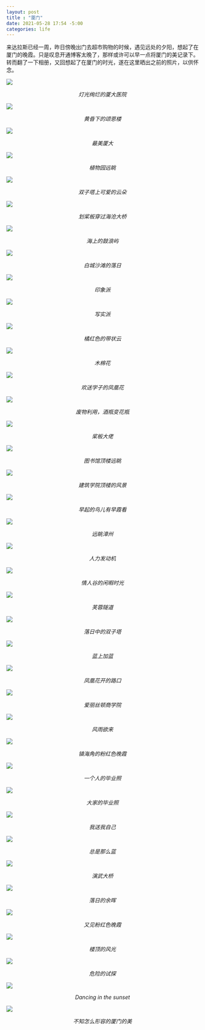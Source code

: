 ```yaml
---
layout: post
title : "厦门"
date: 2021-05-28 17:54 -5:00
categories: life
---
```


来达拉斯已经一周，昨日傍晚出门去超市购物的时候，遇见远处的夕阳，想起了在厦门的晚霞。只是叹息开通博客太晚了，那样或许可以早一点将厦门的美记录下。转而翻了一下相册，又回想起了在厦门的时光，遂在这里晒出之前的照片，以供怀念。


![](/assets/Xiamen/IMG_1623.jpg)
<center style="font-size:14px;font-style:italic"> 灯光绚烂的厦大医院 </center>

![](/assets/Xiamen/IMG_1984.jpg)
<center style="font-size:14px;font-style:italic"> 黄昏下的颂恩楼 </center>

![](/assets/Xiamen/IMG_2296.jpg)
<center style="font-size:14px;font-style:italic"> 最美厦大 </center>

![](/assets/Xiamen/IMG_2398.jpg)
<center style="font-size:14px;font-style:italic"> 植物园远眺 </center>

![](/assets/Xiamen/IMG_2402.jpg)
<center style="font-size:14px;font-style:italic"> 双子塔上可爱的云朵 </center>

![](/assets/Xiamen/IMG_2771.jpg)
<center style="font-size:14px;font-style:italic"> 划桨板穿过海沧大桥 </center>

![](/assets/Xiamen/IMG_2841.jpg)
<center style="font-size:14px;font-style:italic"> 海上的鼓浪屿 </center>

![](/assets/Xiamen/IMG_3316.jpg)
<center style="font-size:14px;font-style:italic"> 白城沙滩的落日 </center>

![](/assets/Xiamen/IMG_3319.jpg)
<center style="font-size:14px;font-style:italic"> 印象派 </center>

![](/assets/Xiamen/IMG_3323.jpg)
<center style="font-size:14px;font-style:italic"> 写实派 </center>

![](/assets/Xiamen/IMG_3389.jpg)
<center style="font-size:14px;font-style:italic"> 橘红色的带状云 </center>

![](/assets/Xiamen/IMG_3717.jpg)
<center style="font-size:14px;font-style:italic"> 木棉花 </center>

![](/assets/Xiamen/IMG_3870.jpg)
<center style="font-size:14px;font-style:italic"> 欢送学子的凤凰花 </center>

![](/assets/Xiamen/IMG_3939.jpg)
<center style="font-size:14px;font-style:italic"> 废物利用，酒瓶变花瓶 </center>

![](/assets/Xiamen/IMG_4149.jpg)
<center style="font-size:14px;font-style:italic"> 桨板大佬 </center>

![](/assets/Xiamen/IMG_4229.jpg)
<center style="font-size:14px;font-style:italic"> 图书馆顶楼远眺 </center>

![](/assets/Xiamen/IMG_4253.jpg)
<center style="font-size:14px;font-style:italic"> 建筑学院顶楼的风景 </center>

![](/assets/Xiamen/IMG_4272.jpg)
<center style="font-size:14px;font-style:italic"> 早起的鸟儿有早霞看 </center>

![](/assets/Xiamen/IMG_4290.jpg)
<center style="font-size:14px;font-style:italic"> 远眺漳州 </center>

![](/assets/Xiamen/IMG_4576.jpg)
<center style="font-size:14px;font-style:italic"> 人力发动机 </center>

![](/assets/Xiamen/IMG_4570.jpg)
<center style="font-size:14px;font-style:italic"> 情人谷的闲暇时光 </center>

![](/assets/Xiamen/IMG_4836.jpg)
<center style="font-size:14px;font-style:italic"> 芙蓉隧道 </center>

![](/assets/Xiamen/IMG_4844.jpg)
<center style="font-size:14px;font-style:italic"> 落日中的双子塔 </center>

![](/assets/Xiamen/IMG_4863.jpg)
<center style="font-size:14px;font-style:italic"> 蓝上加蓝 </center>

![](/assets/Xiamen/IMG_4878.jpg)
<center style="font-size:14px;font-style:italic"> 凤凰花开的路口 </center>

![](/assets/Xiamen/IMG_4916.jpg)
<center style="font-size:14px;font-style:italic"> 爱丽丝顿商学院 </center>

![](/assets/Xiamen/IMG_5027.jpg)
<center style="font-size:14px;font-style:italic"> 风雨欲来 </center>

![](/assets/Xiamen/IMG_5073.jpg)
<center style="font-size:14px;font-style:italic"> 镇海角的粉红色晚霞 </center>

![](/assets/Xiamen/IMG_5115.jpg)
<center style="font-size:14px;font-style:italic"> 一个人的毕业照 </center>

![](/assets/Xiamen/IMG_5143.jpg)
<center style="font-size:14px;font-style:italic"> 大家的毕业照 </center>

![](/assets/Xiamen/IMG_5357.jpg)
<center style="font-size:14px;font-style:italic"> 我送我自己 </center>

![](/assets/Xiamen/IMG_5715.jpg)
<center style="font-size:14px;font-style:italic"> 总是那么蓝 </center>

![](/assets/Xiamen/IMG_5720.jpg)
<center style="font-size:14px;font-style:italic"> 演武大桥 </center>

![](/assets/Xiamen/IMG_5837.jpg)
<center style="font-size:14px;font-style:italic"> 落日的余晖 </center>

![](/assets/Xiamen/IMG_5869.jpg)
<center style="font-size:14px;font-style:italic"> 又见粉红色晚霞 </center>

![](/assets/Xiamen/IMG_5875.jpg)
<center style="font-size:14px;font-style:italic"> 楼顶的风光 </center>

![](/assets/Xiamen/IMG_5883.jpg)
<center style="font-size:14px;font-style:italic"> 危险的试探 </center>

![](/assets/Xiamen/IMG_5899.jpg)
<center style="font-size:14px;font-style:italic"> Dancing in the sunset </center>

![](/assets/Xiamen/IMG_6132.jpg)
<center style="font-size:14px;font-style:italic"> 不知怎么形容的厦门的美 </center>


